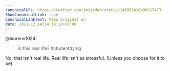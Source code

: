 ```yaml
---
canonicalURL: https://twitter.com/jmjordan/status/146957416490217473
ShowCanonicalLink: true
CanonicalLinkText: View original on
date: 2011-12-14T14:19:13+00:00
---
```

@laurenv1024:

> is this real life? #studentdying

No, that isn't real life. Real life isn't as stressful. (Unless you choose for it to be)